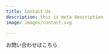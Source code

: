 ```yaml
---
title: Contact Us
description: this is meta description
image: images/contact.svg

---
```

お問い合わせはこちら